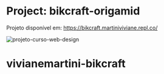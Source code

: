 # Project: bikcraft-origamid

Projeto disponível em: https://bikcraft.martiniviviane.repl.co/


![projeto-curso-web-design](https://user-images.githubusercontent.com/70038975/132071025-7531c2e0-c82b-41dc-8fcf-ad568043aaa3.jpg)

# vivianemartini-bikcraft
